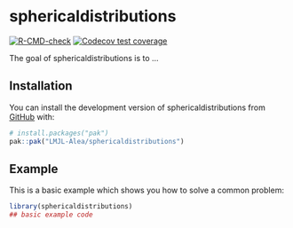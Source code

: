 
<!-- README.md is generated from README.Rmd. Please edit that file -->

# sphericaldistributions

<!-- badges: start -->

[![R-CMD-check](https://github.com/LMJL-Alea/sphericaldistributions/actions/workflows/R-CMD-check.yaml/badge.svg)](https://github.com/LMJL-Alea/sphericaldistributions/actions/workflows/R-CMD-check.yaml)
[![Codecov test
coverage](https://codecov.io/gh/LMJL-Alea/sphericaldistributions/branch/master/graph/badge.svg)](https://app.codecov.io/gh/LMJL-Alea/sphericaldistributions?branch=master)
<!-- badges: end -->

The goal of sphericaldistributions is to …

## Installation

You can install the development version of sphericaldistributions from
[GitHub](https://github.com/) with:

``` r
# install.packages("pak")
pak::pak("LMJL-Alea/sphericaldistributions")
```

## Example

This is a basic example which shows you how to solve a common problem:

``` r
library(sphericaldistributions)
## basic example code
```
